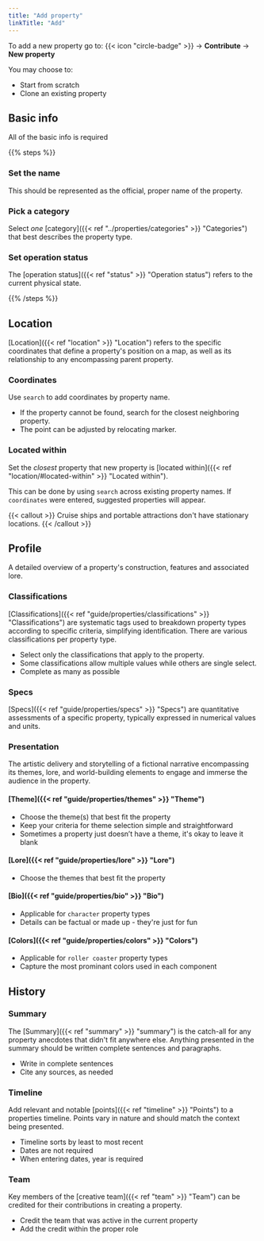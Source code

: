 ```yaml
---
title: "Add property"
linkTitle: "Add"
---
```


To add a new property go to:
{{< icon "circle-badge" >}} &rarr; **Contribute** &rarr; **New property**

You may choose to:
* Start from scratch
* Clone an existing property

## Basic info

All of the basic info is required

{{% steps %}}

### Set the name

This should be represented as the official, proper name of the property.


### Pick a category

Select _one_ [category]({{< ref "../properties/categories" >}} "Categories") that best describes the property type.

### Set operation status

The [operation status]({{< ref "status" >}} "Operation status") refers to the current physical state.

{{% /steps %}}


## Location
[Location]({{< ref "location" >}} "Location") refers to the specific coordinates that define a property's position on a map, as well as its relationship to any encompassing parent property.

### Coordinates
Use `search` to add coordinates by property name. 

* If the property cannot be found, search for the closest neighboring property.
* The point can be adjusted by relocating marker.

### Located within
Set the _closest_ property that new property is [located within]({{< ref "location/#located-within" >}} "Located within"). 

This can be done by using `search` across existing property names. If `coordinates` were entered, suggested properties will appear.

{{< callout >}}
Cruise ships and portable attractions don't have stationary locations.
{{< /callout >}}


## Profile
A detailed overview of a property's construction, features and associated lore.

### Classifications
[Classifications]({{< ref "guide/properties/classifications" >}} "Classifications") are systematic tags used to breakdown property types according to specific criteria, simplifying identification. There are various classifications per property type.

* Select only the classifications that apply to the property. 
* Some classifications allow multiple values while others are single select.
* Complete as many as possible

### Specs
[Specs]({{< ref "guide/properties/specs" >}} "Specs") are quantitative assessments of a specific property, typically expressed in numerical values and units.

### Presentation
The artistic delivery and storytelling of a fictional narrative encompassing its themes, lore, and world-building elements to engage and immerse the audience in the property.

#### [Theme]({{< ref "guide/properties/themes" >}} "Theme")
* Choose the theme(s) that best fit the property
* Keep your criteria for theme selection simple and straightforward
* Sometimes a property just doesn’t have a theme, it's okay to leave it blank

#### [Lore]({{< ref "guide/properties/lore" >}} "Lore")
* Choose the themes that best fit the property

#### [Bio]({{< ref "guide/properties/bio" >}} "Bio")
* Applicable for `character` property types
* Details can be factual or made up - they're just for fun

#### [Colors]({{< ref "guide/properties/colors" >}} "Colors")
* Applicable for `roller coaster` property types
* Capture the most prominant colors used in each component


## History

### Summary
The [Summary]({{< ref "summary" >}} "summary") is the catch-all for any property anecdotes that didn't fit anywhere else. Anything presented in the summary should be written complete sentences and paragraphs.

* Write in complete sentences
* Cite any sources, as needed

### Timeline
Add relevant and notable [points]({{< ref "timeline" >}} "Points")  to a properties timeline. Points vary in nature and should match the context being presented.

* Timeline sorts by least to most recent
* Dates are not required
* When entering dates, year is required

### Team
Key members of the [creative team]({{< ref "team" >}} "Team") can be credited for their contributions in creating a property.

* Credit the team that was active in the current property
* Add the credit within the proper role